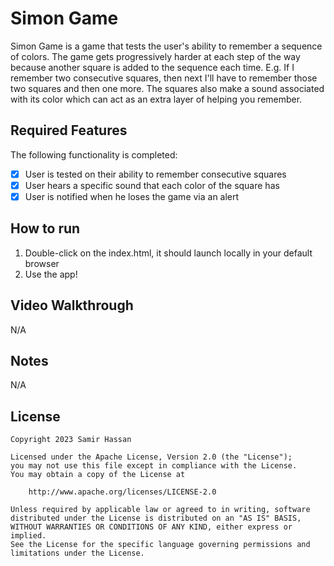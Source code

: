 # Simon Game

Simon Game is a game that tests the user's ability to remember a sequence of colors. The game gets progressively harder at each step of the way because another square is added to the sequence each time. E.g. If I remember two consecutive squares, then next I'll have to remember those two squares and then one more. The squares also make a sound associated with its color which can act as an extra layer of helping you remember.

## Required Features

The following functionality is completed:

- [X] User is tested on their ability to remember consecutive squares
- [X] User hears a specific sound that each color of the square has
- [X] User is notified when he loses the game via an alert

## How to run

1. Double-click on the index.html, it should launch locally in your default browser
2. Use the app!

## Video Walkthrough

N/A

## Notes

N/A

## License

    Copyright 2023 Samir Hassan

    Licensed under the Apache License, Version 2.0 (the "License");
    you may not use this file except in compliance with the License.
    You may obtain a copy of the License at

        http://www.apache.org/licenses/LICENSE-2.0

    Unless required by applicable law or agreed to in writing, software
    distributed under the License is distributed on an "AS IS" BASIS,
    WITHOUT WARRANTIES OR CONDITIONS OF ANY KIND, either express or implied.
    See the License for the specific language governing permissions and
    limitations under the License.

